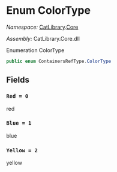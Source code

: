 ﻿# Enum ColorType

_Namespace:_ [CatLibrary](CatLibrary.md).[Core](CatLibrary.Core.md)

_Assembly:_ CatLibrary.Core.dll

Enumeration ColorType

```csharp
public enum ContainersRefType.ColorType
```

## Fields

### `Red = 0`

red

### `Blue = 1`

blue

### `Yellow = 2`

yellow

